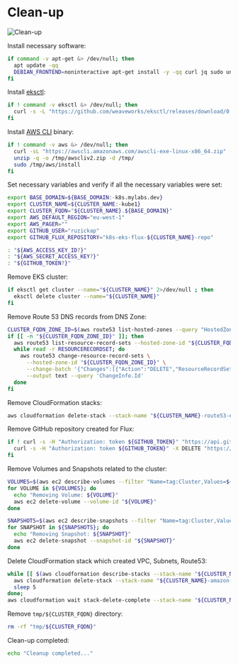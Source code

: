 # Clean-up

![Clean-up](https://raw.githubusercontent.com/aws-samples/eks-workshop/65b766c494a5b4f5420b2912d8373c4957163541/static/images/cleanup.svg?sanitize=true
"Clean-up")

Install necessary software:

```bash
if command -v apt-get &> /dev/null; then
  apt update -qq
  DEBIAN_FRONTEND=noninteractive apt-get install -y -qq curl jq sudo unzip > /dev/null
fi
```

Install [eksctl](https://eksctl.io/):

```bash
if ! command -v eksctl &> /dev/null; then
  curl -s -L "https://github.com/weaveworks/eksctl/releases/download/0.62.0/eksctl_$(uname)_amd64.tar.gz" | sudo tar xz -C /usr/local/bin/
fi
```

Install [AWS CLI](https://aws.amazon.com/cli/) binary:

```bash
if ! command -v aws &> /dev/null; then
  curl -sL "https://awscli.amazonaws.com/awscli-exe-linux-x86_64.zip" -o "/tmp/awscliv2.zip"
  unzip -q -o /tmp/awscliv2.zip -d /tmp/
  sudo /tmp/aws/install
fi
```

Set necessary variables and verify if all the necessary variables were set:

```bash
export BASE_DOMAIN=${BASE_DOMAIN:-k8s.mylabs.dev}
export CLUSTER_NAME=${CLUSTER_NAME:-kube1}
export CLUSTER_FQDN="${CLUSTER_NAME}.${BASE_DOMAIN}"
export AWS_DEFAULT_REGION="eu-west-1"
export AWS_PAGER=""
export GITHUB_USER="ruzickap"
export GITHUB_FLUX_REPOSITORY="k8s-eks-flux-${CLUSTER_NAME}-repo"

: "${AWS_ACCESS_KEY_ID?}"
: "${AWS_SECRET_ACCESS_KEY?}"
: "${GITHUB_TOKEN?}"
```

Remove EKS cluster:

```bash
if eksctl get cluster --name="${CLUSTER_NAME}" 2>/dev/null ; then
  eksctl delete cluster --name="${CLUSTER_NAME}"
fi
```

Remove Route 53 DNS records from DNS Zone:

```bash
CLUSTER_FQDN_ZONE_ID=$(aws route53 list-hosted-zones --query "HostedZones[?Name==\`${CLUSTER_FQDN}.\`].Id" --output text)
if [[ -n "${CLUSTER_FQDN_ZONE_ID}" ]]; then
  aws route53 list-resource-record-sets --hosted-zone-id "${CLUSTER_FQDN_ZONE_ID}" | jq -c '.ResourceRecordSets[] | select (.Type != "SOA" and .Type != "NS")' |
  while read -r RESOURCERECORDSET; do
    aws route53 change-resource-record-sets \
      --hosted-zone-id "${CLUSTER_FQDN_ZONE_ID}" \
      --change-batch '{"Changes":[{"Action":"DELETE","ResourceRecordSet": '"${RESOURCERECORDSET}"' }]}' \
      --output text --query 'ChangeInfo.Id'
  done
fi
```

Remove CloudFormation stacks:

```bash
aws cloudformation delete-stack --stack-name "${CLUSTER_NAME}-route53-efs"
```

Remove GitHub repository created for Flux:

```bash
if ! curl -s -H "Authorization: token ${GITHUB_TOKEN}" "https://api.github.com/repos/${GITHUB_USER}/${GITHUB_FLUX_REPOSITORY}" | grep -q '"message": "Not Found"' ; then
  curl -s -H "Authorization: token ${GITHUB_TOKEN}" -X DELETE "https://api.github.com/repos/${GITHUB_USER}/${GITHUB_FLUX_REPOSITORY}"
fi
```

Remove Volumes and Snapshots related to the cluster:

```bash
VOLUMES=$(aws ec2 describe-volumes --filter "Name=tag:Cluster,Values=${CLUSTER_FQDN}" --query 'Volumes[].VolumeId' --output text) && \
for VOLUME in ${VOLUMES}; do
  echo "Removing Volume: ${VOLUME}"
  aws ec2 delete-volume --volume-id "${VOLUME}"
done

SNAPSHOTS=$(aws ec2 describe-snapshots --filter "Name=tag:Cluster,Values=${CLUSTER_FQDN}" --query 'Snapshots[].SnapshotId' --output text) && \
for SNAPSHOT in ${SNAPSHOTS}; do
  echo "Removing Snapshot: ${SNAPSHOT}"
  aws ec2 delete-snapshot --snapshot-id "${SNAPSHOT}"
done
```

Delete CloudFormation stack which created VPC, Subnets, Route53:

```bash
while [[ $(aws cloudformation describe-stacks --stack-name "${CLUSTER_NAME}-amazon-eks-vpc-private-subnets-kms" --query 'Stacks[0].StackStatus' --output text) == "CREATE_COMPLETE" ]] ; do
  aws cloudformation delete-stack --stack-name "${CLUSTER_NAME}-amazon-eks-vpc-private-subnets-kms"
  sleep 5
done;
aws cloudformation wait stack-delete-complete --stack-name "${CLUSTER_NAME}-amazon-eks-vpc-private-subnets-kms"
```

Remove `tmp/${CLUSTER_FQDN}` directory:

```bash
rm -rf "tmp/${CLUSTER_FQDN}"
```

Clean-up completed:

```bash
echo "Cleanup completed..."
```
